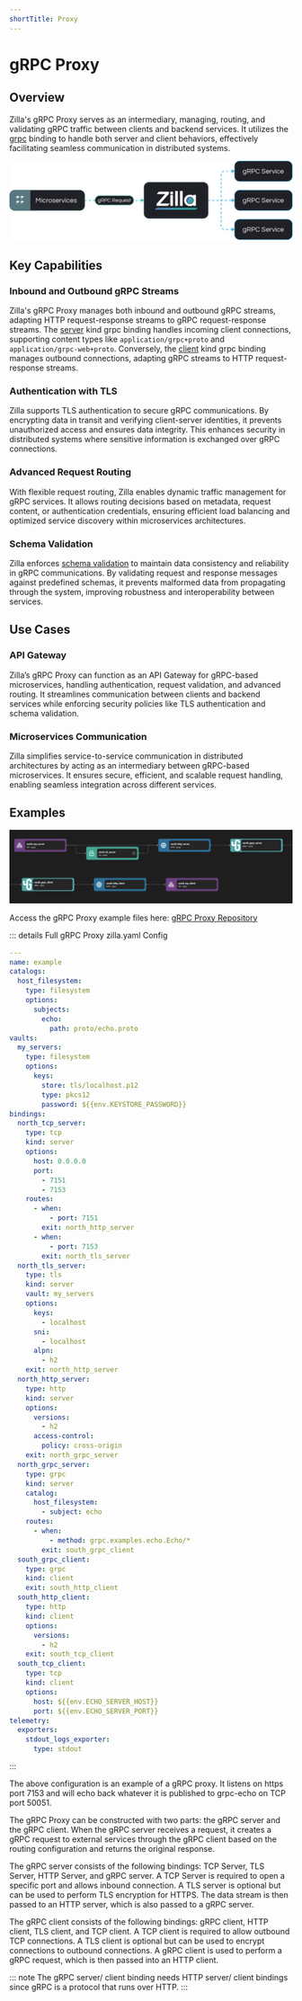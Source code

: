```yaml
---
shortTitle: Proxy
---
```


# gRPC Proxy

## Overview

Zilla's gRPC Proxy serves as an intermediary, managing, routing, and validating gRPC traffic between clients and backend services. It utilizes the [grpc](../../../reference/config/bindings/grpc/README.md) binding to handle both server and client behaviors, effectively facilitating seamless communication in distributed systems.

![Architecture Example](../images/gRPC%20Proxy.png)

## Key Capabilities

### Inbound and Outbound gRPC Streams

Zilla's gRPC Proxy manages both inbound and outbound gRPC streams, adapting HTTP request-response streams to gRPC request-response streams. The [server](../../../reference/config/bindings/grpc/server.md) kind grpc binding handles incoming client connections, supporting content types like `application/grpc+proto` and `application/grpc-web+proto`. Conversely, the [client](../../../reference/config/bindings/grpc/client.md) kind grpc binding manages outbound connections, adapting gRPC streams to HTTP request-response streams.

### Authentication with TLS

Zilla supports TLS authentication to secure gRPC communications. By encrypting data in transit and verifying client-server identities, it prevents unauthorized access and ensures data integrity. This enhances security in distributed systems where sensitive information is exchanged over gRPC connections.

### Advanced Request Routing

With flexible request routing, Zilla enables dynamic traffic management for gRPC services. It allows routing decisions based on metadata, request content, or authentication credentials, ensuring efficient load balancing and optimized service discovery within microservices architectures.

### Schema Validation

Zilla enforces [schema validation](../../../reference/config/catalogs/) to maintain data consistency and reliability in gRPC communications. By validating request and response messages against predefined schemas, it prevents malformed data from propagating through the system, improving robustness and interoperability between services.

## Use Cases

### API Gateway

Zilla’s gRPC Proxy can function as an API Gateway for gRPC-based microservices, handling authentication, request validation, and advanced routing. It streamlines communication between clients and backend services while enforcing security policies like TLS authentication and schema validation.

### Microservices Communication

Zilla simplifies service-to-service communication in distributed architectures by acting as an intermediary between gRPC-based microservices. It ensures secure, efficient, and scalable request handling, enabling seamless integration across different services.

## Examples

![gRPC Proxy Pipeline Example](../images/grpc-proxy.png)

Access the gRPC Proxy example files here: [gRPC Proxy Repository](https://github.com/aklivity/zilla-examples/tree/main/grpc.proxy)

::: details Full gRPC Proxy zilla.yaml Config

```yaml
---
name: example
catalogs:
  host_filesystem:
    type: filesystem
    options:
      subjects:
        echo:
          path: proto/echo.proto
vaults:
  my_servers:
    type: filesystem
    options:
      keys:
        store: tls/localhost.p12
        type: pkcs12
        password: ${{env.KEYSTORE_PASSWORD}}
bindings:
  north_tcp_server:
    type: tcp
    kind: server
    options:
      host: 0.0.0.0
      port:
        - 7151
        - 7153
    routes:
      - when:
          - port: 7151
        exit: north_http_server
      - when:
          - port: 7153
        exit: north_tls_server
  north_tls_server:
    type: tls
    kind: server
    vault: my_servers
    options:
      keys:
        - localhost
      sni:
        - localhost
      alpn:
        - h2
    exit: north_http_server
  north_http_server:
    type: http
    kind: server
    options:
      versions:
        - h2
      access-control:
        policy: cross-origin
    exit: north_grpc_server
  north_grpc_server:
    type: grpc
    kind: server
    catalog:
      host_filesystem:
        - subject: echo
    routes:
      - when:
          - method: grpc.examples.echo.Echo/*
        exit: south_grpc_client
  south_grpc_client:
    type: grpc
    kind: client
    exit: south_http_client
  south_http_client:
    type: http
    kind: client
    options:
      versions:
        - h2
    exit: south_tcp_client
  south_tcp_client:
    type: tcp
    kind: client
    options:
      host: ${{env.ECHO_SERVER_HOST}}
      port: ${{env.ECHO_SERVER_PORT}}
telemetry:
  exporters:
    stdout_logs_exporter:
      type: stdout
```

:::

The above configuration is an example of a gRPC proxy. It listens on https port 7153 and will echo back whatever it is published to grpc-echo on TCP port 50051.

The gRPC Proxy can be constructed with two parts: the gRPC server and the gRPC client. When the gRPC server receives a request, it creates a gRPC request to external services through the gRPC client based on the routing configuration and returns the original response.

The gRPC server consists of the following bindings: TCP Server, TLS Server, HTTP Server, and gRPC server. A TCP Server is required to open a specific port and allows inbound connection. A TLS server is optional but can be used to perform TLS encryption for HTTPS. The data stream is then passed to an HTTP server, which is also passed to a gRPC server.

The gRPC client consists of the following bindings: gRPC client, HTTP client, TLS client, and TCP client. A TCP client is required to allow outbound TCP connections. A TLS client is optional but can be used to encrypt connections to outbound connections. A gRPC client is used to perform a gRPC request, which is then passed into an HTTP client.

::: note
The gRPC server/ client binding needs HTTP server/ client bindings since gRPC is a protocol that runs over HTTP.
:::
